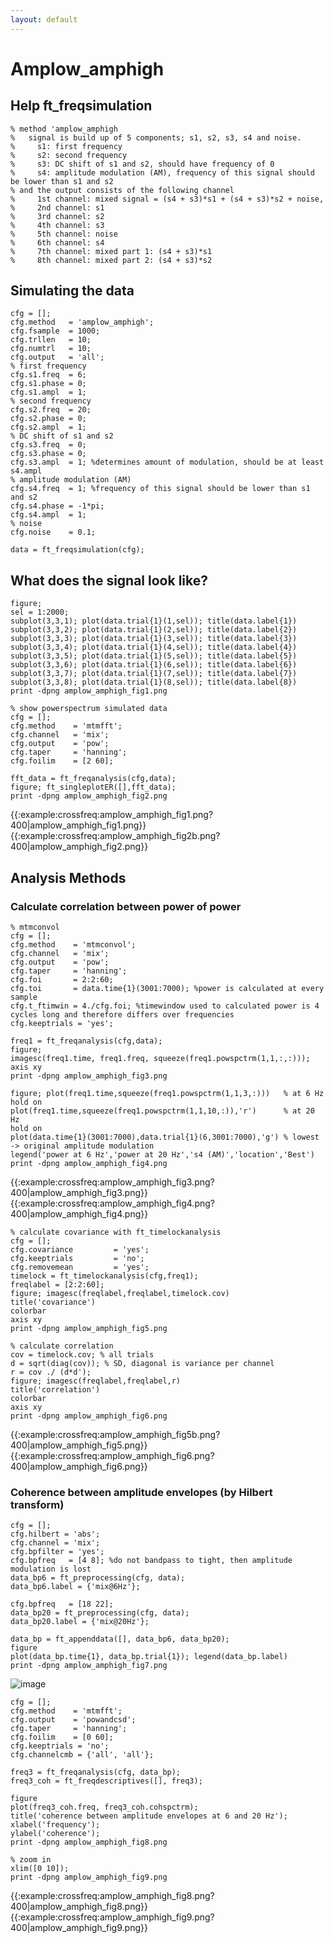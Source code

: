 ```yaml
---
layout: default
---
```


# Amplow_amphigh

## Help ft_freqsimulation

	
	% method 'amplow_amphigh
	%   signal is build up of 5 components; s1, s2, s3, s4 and noise.
	%     s1: first frequency
	%     s2: second frequency
	%     s3: DC shift of s1 and s2, should have frequency of 0
	%     s4: amplitude modulation (AM), frequency of this signal should be lower than s1 and s2
	% and the output consists of the following channel
	%     1st channel: mixed signal = (s4 + s3)*s1 + (s4 + s3)*s2 + noise,
	%     2nd channel: s1
	%     3rd channel: s2
	%     4th channel: s3
	%     5th channel: noise
	%     6th channel: s4
	%     7th channel: mixed part 1: (s4 + s3)*s1
	%     8th channel: mixed part 2: (s4 + s3)*s2




## Simulating the data

	
	cfg = [];
	cfg.method   = 'amplow_amphigh';
	cfg.fsample  = 1000;
	cfg.trllen   = 10;
	cfg.numtrl   = 10;
	cfg.output   = 'all';
	% first frequency
	cfg.s1.freq  = 6;
	cfg.s1.phase = 0;
	cfg.s1.ampl  = 1;
	% second frequency
	cfg.s2.freq  = 20;
	cfg.s2.phase = 0;
	cfg.s2.ampl  = 1;
	% DC shift of s1 and s2
	cfg.s3.freq  = 0;
	cfg.s3.phase = 0;
	cfg.s3.ampl  = 1; %determines amount of modulation, should be at least s4.ampl
	% amplitude modulation (AM)
	cfg.s4.freq  = 1; %frequency of this signal should be lower than s1 and s2
	cfg.s4.phase = -1*pi;
	cfg.s4.ampl  = 1;
	% noise
	cfg.noise    = 0.1;
	
	data = ft_freqsimulation(cfg);






## What does the signal look like?

	
	figure;
	sel = 1:2000;
	subplot(3,3,1); plot(data.trial{1}(1,sel)); title(data.label{1})
	subplot(3,3,2); plot(data.trial{1}(2,sel)); title(data.label{2})
	subplot(3,3,3); plot(data.trial{1}(3,sel)); title(data.label{3})
	subplot(3,3,4); plot(data.trial{1}(4,sel)); title(data.label{4})
	subplot(3,3,5); plot(data.trial{1}(5,sel)); title(data.label{5})
	subplot(3,3,6); plot(data.trial{1}(6,sel)); title(data.label{6})
	subplot(3,3,7); plot(data.trial{1}(7,sel)); title(data.label{7})
	subplot(3,3,8); plot(data.trial{1}(8,sel)); title(data.label{8})
	print -dpng amplow_amphigh_fig1.png
	
	% show powerspectrum simulated data
	cfg = [];
	cfg.method    = 'mtmfft';
	cfg.channel   = 'mix';
	cfg.output    = 'pow';
	cfg.taper     = 'hanning';
	cfg.foilim    = [2 60];
	
	fft_data = ft_freqanalysis(cfg,data);
	figure; ft_singleplotER([],fft_data);
	print -dpng amplow_amphigh_fig2.png


{{:example:crossfreq:amplow_amphigh_fig1.png?400|amplow_amphigh_fig1.png}} {{:example:crossfreq:amplow_amphigh_fig2b.png?400|amplow_amphigh_fig2.png}}

## Analysis Methods





### Calculate correlation between power of power

	
	% mtmconvol
	cfg = [];
	cfg.method    = 'mtmconvol';
	cfg.channel   = 'mix';
	cfg.output    = 'pow';
	cfg.taper     = 'hanning';
	cfg.foi       = 2:2:60;
	cfg.toi       = data.time{1}(3001:7000); %power is calculated at every sample
	cfg.t_ftimwin = 4./cfg.foi; %timewindow used to calculated power is 4 cycles long and therefore differs over frequencies
	cfg.keeptrials = 'yes';
	
	freq1 = ft_freqanalysis(cfg,data);
	figure; 
	imagesc(freq1.time, freq1.freq, squeeze(freq1.powspctrm(1,1,:,:))); axis xy
	print -dpng amplow_amphigh_fig3.png
	
	figure; plot(freq1.time,squeeze(freq1.powspctrm(1,1,3,:)))   % at 6 Hz
	hold on
	plot(freq1.time,squeeze(freq1.powspctrm(1,1,10,:)),'r')      % at 20 Hz
	hold on
	plot(data.time{1}(3001:7000),data.trial{1}(6,3001:7000),'g') % lowest -> original amplitude modulation
	legend('power at 6 Hz','power at 20 Hz','s4 (AM)','location','Best')
	print -dpng amplow_amphigh_fig4.png
	


{{:example:crossfreq:amplow_amphigh_fig3.png?400|amplow_amphigh_fig3.png}} {{:example:crossfreq:amplow_amphigh_fig4.png?400|amplow_amphigh_fig4.png}}

	
	% calculate covariance with ft_timelockanalysis
	cfg = [];
	cfg.covariance         = 'yes';
	cfg.keeptrials         = 'no';
	cfg.removemean         = 'yes';
	timelock = ft_timelockanalysis(cfg,freq1);
	freqlabel = [2:2:60];
	figure; imagesc(freqlabel,freqlabel,timelock.cov)
	title('covariance')
	colorbar
	axis xy
	print -dpng amplow_amphigh_fig5.png
	
	% calculate correlation
	cov = timelock.cov; % all trials
	d = sqrt(diag(cov)); % SD, diagonal is variance per channel
	r = cov ./ (d*d');
	figure; imagesc(freqlabel,freqlabel,r)
	title('correlation')
	colorbar
	axis xy
	print -dpng amplow_amphigh_fig6.png
	

{{:example:crossfreq:amplow_amphigh_fig5b.png?400|amplow_amphigh_fig5.png}} {{:example:crossfreq:amplow_amphigh_fig6.png?400|amplow_amphigh_fig6.png}}



### Coherence between amplitude envelopes (by Hilbert transform) 

	
	cfg = [];
	cfg.hilbert = 'abs';
	cfg.channel = 'mix';
	cfg.bpfilter = 'yes';
	cfg.bpfreq   = [4 8]; %do not bandpass to tight, then amplitude modulation is lost
	data_bp6 = ft_preprocessing(cfg, data);
	data_bp6.label = {'mix@6Hz'};
	
	cfg.bpfreq   = [18 22];
	data_bp20 = ft_preprocessing(cfg, data);
	data_bp20.label = {'mix@20Hz'};
	
	data_bp = ft_appenddata([], data_bp6, data_bp20);
	figure
	plot(data_bp.time{1}, data_bp.trial{1}); legend(data_bp.label)
	print -dpng amplow_amphigh_fig7.png


![image](/media/example/crossfreq:amplow_amphigh_fig7.png@400)

	
	cfg = [];
	cfg.method    = 'mtmfft';
	cfg.output    = 'powandcsd';
	cfg.taper     = 'hanning';
	cfg.foilim    = [0 60];
	cfg.keeptrials = 'no';
	cfg.channelcmb = {'all', 'all'};
	
	freq3 = ft_freqanalysis(cfg, data_bp);
	freq3_coh = ft_freqdescriptives([], freq3);
	
	figure
	plot(freq3_coh.freq, freq3_coh.cohspctrm);
	title('coherence between amplitude envelopes at 6 and 20 Hz');
	xlabel('frequency');
	ylabel('coherence');
	print -dpng amplow_amphigh_fig8.png
	
	% zoom in
	xlim([0 10]);
	print -dpng amplow_amphigh_fig9.png


{{:example:crossfreq:amplow_amphigh_fig8.png?400|amplow_amphigh_fig8.png}} {{:example:crossfreq:amplow_amphigh_fig9.png?400|amplow_amphigh_fig9.png}}

